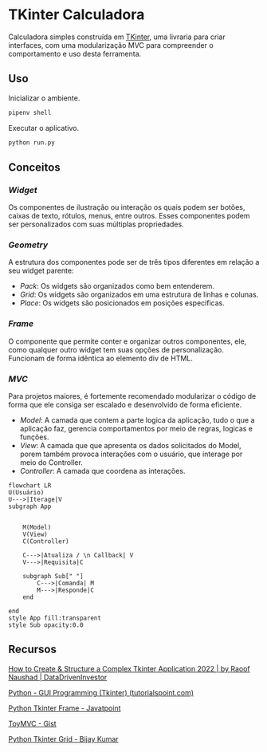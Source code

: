 # TKinter Calculadora

Calculadora simples construída em [TKinter](https://docs.python.org/3/library/tk.html), uma livraria para criar interfaces, com uma modularização MVC para compreender o comportamento e uso desta ferramenta.

## Uso
Inicializar o ambiente.
```python
pipenv shell
```

Executar o aplicativo.
```python
python run.py
```

## Conceitos

### _Widget_

Os componentes de ilustração ou interação os quais podem ser botões, caixas de texto, rótulos, menus, entre outros. Esses componentes podem ser personalizados com suas múltiplas propriedades.

### _Geometry_

A estrutura dos componentes pode ser de três tipos diferentes em relação a seu widget parente:

- _Pack_: Os widgets são organizados como bem entenderem.
- _Grid_: Os widgets são organizados em uma estrutura de linhas e colunas.
- _Place_: Os widgets são posicionados em posições especificas.

### _Frame_

O componente que permite conter e organizar outros componentes, ele, como qualquer outro widget tem suas opções de personalização. Funcionam de forma idêntica ao elemento div de HTML.



### _MVC_

Para projetos maiores, é fortemente recomendado modularizar o código de forma que ele consiga ser escalado e desenvolvido de forma eficiente.

- _Model_: A camada que contem a parte logica da aplicação, tudo o que a aplicação faz, gerencia comportamentos por meio de regras, logicas e funções.
- _View_: A camada que que apresenta os dados solicitados do Model, porem também provoca interações com o usuário, que interage por meio do Controller.
- _Controller_: A camada que coordena as interações.

```mermaid
flowchart LR
U(Usuário)
U--->|Iterage|V
subgraph App

	
	M(Model)
	V(View)
	C(Controller)
	
	C--->|Atualiza / \n Callback| V
	V--->|Requisita|C
	
	subgraph Sub[" "]
        C--->|Comanda| M
        M--->|Responde|C
	end
	
end
style App fill:transparent
style Sub opacity:0.0
```







 ## Recursos

[How to Create & Structure a Complex Tkinter Application 2022 | by Raoof Naushad | DataDrivenInvestor](https://medium.datadriveninvestor.com/how-to-create-structure-a-complex-tkinter-application-2022-26e4a9907a6d)


[Python - GUI Programming (Tkinter) (tutorialspoint.com)](https://www.tutorialspoint.com/python/python_gui_programming.htm)

[Python Tkinter Frame - Javatpoint](https://www.javatpoint.com/python-tkinter-frame)

[ToyMVC - Gist](https://gist.githubusercontent.com/ajfigueroa/c2af555630d1db3efb5178ece728b017/raw/913d9ec42a7092ca0d4b36f21dc47b6404aefaf9/toymvc_example.py)

[Python Tkinter Grid - Bijay Kumar](https://pythonguides.com/python-tkinter-grid/)